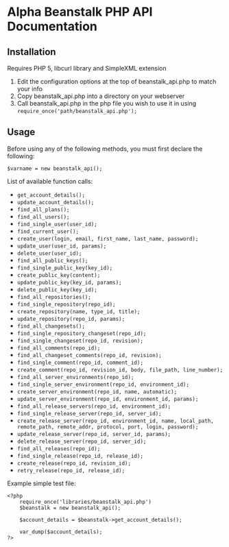 # Alpha Beanstalk PHP API Documentation #

## Installation ##
Requires PHP 5, libcurl library and SimpleXML extension

1. Edit the configuration options at the top of beanstalk_api.php to match your info
2. Copy beanstalk_api.php into a directory on your webserver
3. Call beanstalk_api.php in the php file you wish to use it in using `require_once('path/beanstalk_api.php');`

## Usage ##
Before using any of the following methods, you must first declare the following:
	
`$varname = new beanstalk_api();`

List of available function calls:

* `get_account_details();`
* `update_account_details();`
* `find_all_plans();`
* `find_all_users();`
* `find_single_user(user_id);`
* `find_current_user();`
* `create_user(login, email, first_name, last_name, password);`
* `update_user(user_id, params);`
* `delete_user(user_id);`
* `find_all_public_keys();`
* `find_single_public_key(key_id);`
* `create_public_key(content);`
* `update_public_key(key_id, params);`
* `delete_public_key(key_id);`
* `find_all_repositories();`
* `find_single_repository(repo_id);`
* `create_repository(name, type_id, title);`
* `update_repository(repo_id, params);`
* `find_all_changesets();`
* `find_single_repository_changeset(repo_id);`
* `find_single_changeset(repo_id, revision);`
* `find_all_comments(repo_id);`
* `find_all_changeset_comments(repo_id, revision);`
* `find_single_comment(repo_id, comment_id);`
* `create_comment(repo_id, revision_id, body, file_path, line_number);`
* `find_all_server_environments(repo_id);`
* `find_single_server_environment(repo_id, environment_id);`
* `create_server_environment(repo_id, name, automatic);`
* `update_server_environment(repo_id, environment_id, params);`
* `find_all_release_servers(repo_id, environment_id);`
* `find_single_release_server(repo_id, server_id);`
* `create_release_server(repo_id, environment_id, name, local_path, remote_path, remote_addr, protocol, port, login, password);`
* `update_release_server(repo_id, server_id, params);`
* `delete_release_server(repo_id, server_id);`
* `find_all_releases(repo_id);`
* `find_single_release(repo_id, release_id);`
* `create_release(repo_id, revision_id);`
* `retry_release(repo_id, release_id);`

Example simple test file:

	<?php
		require_once('libraries/beanstalk_api.php')
		$beanstalk = new beanstalk_api();
		
		$account_details = $beanstalk->get_account_details();
		
		var_dump($account_details);
	?>